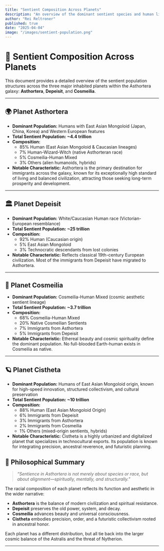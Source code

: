 ```yaml
---
title: "Sentient Composition Across Planets"
description: "An overview of the dominant sentient species and human lineages inhabiting the primary planets in the Asthortera galaxy."
author: "Rei Reltroner"
published: true
date: "2025-04-04"
image: "/images/sentient-population.png"
---
```


# 🌌 Sentient Composition Across Planets

This document provides a detailed overview of the sentient population structures across the three major inhabited planets within the Asthortera galaxy: **Asthortera**, **Depeisit**, and **Cosmeilia**.

---

## 🌍 **Planet Asthortera**
- **Dominant Population:** Humans with East Asian Mongoloid (Japan, China, Korea) and Western European features
- **Total Sentient Population:** **~4.4 trillion**
- **Composition:**
  - 85% Human (East Asian Mongoloid & Caucasian lineages)
  - 7% Human-Wizard-Witch (native Asthorteran race)
  - 5% Cosmeilia-Human Mixed
  - 3% Others (alien humanoids, hybrids)
- **Notable Characteristic:** Asthortera is the primary destination for immigrants across the galaxy, known for its exceptionally high standard of living and balanced civilization, attracting those seeking long-term prosperity and development.

---

## 🏛️ **Planet Depeisit**
- **Dominant Population:** White/Caucasian Human race (Victorian-European resemblance)
- **Total Sentient Population:** **~25 trillion**
- **Composition:**
  - 92% Human (Caucasian origin)
  - 5% East Asian Mongoloid
  - 3% Technocratic descendants from lost colonies
- **Notable Characteristic:** Reflects classical 19th-century European civilization. Most of the immigrants from Depeisit have migrated to Asthortera.

---

## 🌠 **Planet Cosmeilia**
- **Dominant Population:** Cosmeilia-Human Mixed (cosmic aesthetic sentient lineage)
- **Total Sentient Population:** **~3.7 trillion**
- **Composition:**
  - 68% Cosmeilia-Human Mixed
  - 20% Native Cosmeilian Sentients
  - 7% Immigrants from Asthortera
  - 5% Immigrants from Depeisit
- **Notable Characteristic:** Ethereal beauty and cosmic spirituality define the dominant population. No full-blooded Earth-human exists in Cosmeilia as native.

---

## 🪐 **Planet Cistheta**
- **Dominant Population:** Humans of East Asian Mongoloid origin, known for high-speed innovation, structured collectivism, and cultural preservation
- **Total Sentient Population:** **~10 trillion**
- **Composition:**
  - 88% Human (East Asian Mongoloid Origin)
  - 6% Immigrants from Depeisit
  - 3% Immigrants from Asthortera
  - 2% Immigrants from Cosmeilia
  - 1% Others (mixed-origin sentients, hybrids)
- **Notable Characteristic:** Cistheta is a highly urbanized and digitalized planet that specializes in technocultural exports. Its population is known for integrating precision, ancestral reverence, and futuristic planning.

## 🧠 **Philosophical Summary**
> _“Sentience in Asthortera is not merely about species or race, but about alignment—spiritually, mentally, and structurally.”_

The racial composition of each planet reflects its function and aesthetic in the wider narrative:
- **Asthortera** is the balance of modern civilization and spiritual resistance.
- **Depeisit** preserves the old power, system, and decay.
- **Cosmeilia** advances beauty and universal consciousness.
- **Cistheta** embodies precision, order, and a futuristic collectivism rooted in ancestral honor.

Each planet has a different distribution, but all tie back into the larger cosmic balance of the Astralis and the threat of Nytherion.

---

